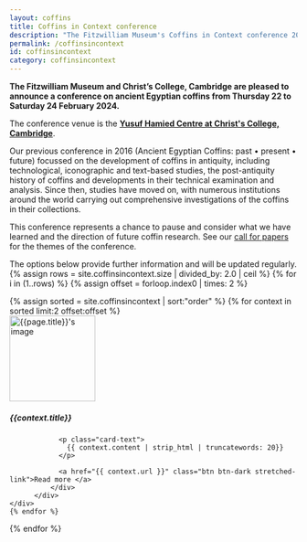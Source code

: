 ```yaml
---
layout: coffins
title: Coffins in Context conference
description: "The Fitzwilliam Museum's Coffins in Context conference 2024"
permalink: /coffinsincontext
id: coffinsincontext
category: coffinsincontext
---
```

**The Fitzwilliam Museum and Christ’s College, Cambridge are pleased to announce a conference on ancient Egyptian coffins from Thursday 22 to Saturday 24 February 2024.** 

The conference venue is the **[Yusuf Hamied Centre at Christ's College, Cambridge](https://www.christs.cam.ac.uk/facilities/yusuf-hamied)**.

Our previous conference in 2016 (Ancient Egyptian Coffins: past • present • future) focussed on the development of coffins in antiquity, including technological, iconographic and text-based studies, the post-antiquity history of coffins and developments in their technical examination and analysis. Since then, studies have moved on, with numerous institutions around the world carrying out comprehensive investigations of the coffins in their collections. 

This conference represents a chance to pause and consider what we have learned and the direction of future coffin research. 
See our [call for papers](https://egyptiancoffins.org/coffinsincontext/callforpapers/) for the themes of the conference.

The options below provide further information and will be updated regularly.
{% assign rows = site.coffinsincontext.size | divided_by: 2.0 | ceil %}
{% for i in (1..rows) %}
  {% assign offset = forloop.index0 | times: 2 %}
  <div class="row">
  {% assign sorted = site.coffinsincontext | sort:"order" %}
  {% for context in sorted limit:2 offset:offset %}
     <div class="col-md-6 mt-3">
          <div class="card h-100">
              <div class="card-body">
              <img class="align-self-center mr-3 rounded-circle float-right thumb-post" src="{{context.image}}"
                             alt="{{page.title}}'s image" height="150" width="150">
                <h5 class="card-title">{{context.title}}</h5>

                <p class="card-text">
                  {{ context.content | strip_html | truncatewords: 20}}
                </p>

                <a href="{{ context.url }}" class="btn btn-dark stretched-link">Read more </a>
              </div>
          </div>
    </div>
    {% endfor %}
  </div>
{% endfor %}
